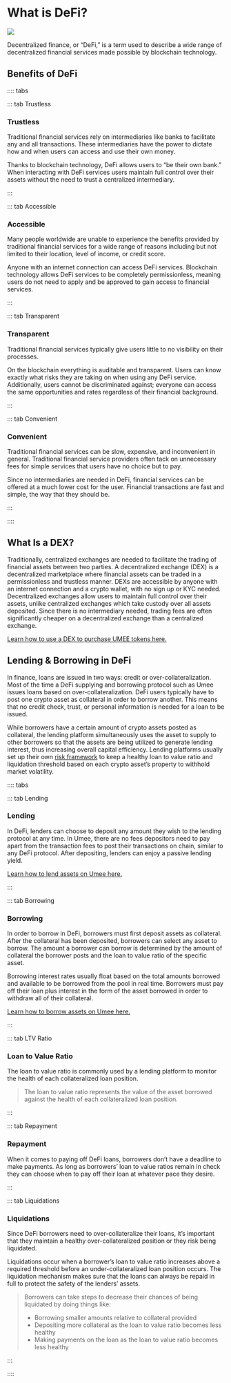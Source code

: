 # What is DeFi?

![](/bg/what-is-defi.png)

Decentralized finance, or “DeFi,” is a term used to describe a wide range of decentralized financial services made possible by blockchain technology.

## Benefits of DeFi

:::: tabs

::: tab Trustless

### Trustless

Traditional financial services rely on intermediaries like banks to facilitate any and all transactions. These intermediaries have the power to dictate how and when users can access and use their own money.

Thanks to blockchain technology, DeFi allows users to “be their own bank.” When interacting with DeFi services users maintain full control over their assets without the need to trust a centralized intermediary.

:::

::: tab Accessible

### Accessible

Many people worldwide are unable to experience the benefits provided by traditional financial services for a wide range of reasons including but not limited to their location, level of income, or credit score.

Anyone with an internet connection can access DeFi services. Blockchain technology allows DeFi services to be completely permissionless, meaning users do not need to apply and be approved to gain access to financial services.

:::

::: tab Transparent

### Transparent

Traditional financial services typically give users little to no visibility on their processes.

On the blockchain everything is auditable and transparent. Users can know exactly what risks they are taking on when using any DeFi service. Additionally, users cannot be discriminated against; everyone can access the same opportunities and rates regardless of their financial background.

:::

::: tab Convenient

### Convenient

Traditional financial services can be slow, expensive, and inconvenient in general. Traditional financial service providers often tack on unnecessary fees for simple services that users have no choice but to pay.&#x20;

Since no intermediaries are needed in DeFi, financial services can be offered at a much lower cost for the user. Financial transactions are fast and simple, the way that they should be.

:::

::::

## What Is a DEX?

Traditionally, centralized exchanges are needed to facilitate the trading of financial assets between two parties. A decentralized exchange (DEX) is a decentralized marketplace where financial assets can be traded in a permissionless and trustless manner. DEXs are accessible by anyone with an internet connection and a crypto wallet, with no sign up or KYC needed. Decentralized exchanges allow users to maintain full control over their assets, unlike centralized exchanges which take custody over all assets deposited. Since there is no intermediary needed, trading fees are often significantly cheaper on a decentralized exchange than a centralized exchange.

[Learn how to use a DEX to purchase UMEE tokens here.](/users/getting-started/funding-wallet.html#purchasing-umee-on-a-dex)

## Lending & Borrowing in DeFi

In finance, loans are issued in two ways: credit or over-collateralization. Most of the time a DeFi supplying and borrowing protocol such as Umee issues loans based on over-collateralization. DeFi users typically have to post one crypto asset as collateral in order to borrow another. This means that no credit check, trust, or personal information is needed for a loan to be issued.

While borrowers have a certain amount of crypto assets posted as collateral, the lending platform simultaneously uses the asset to supply to other borrowers so that the assets are being utilized to generate lending interest, thus increasing overall capital efficiency. Lending platforms usually set up their own [risk framework](/additional-info/asset-risk) to keep a healthy loan to value ratio and liquidation threshold based on each crypto asset’s property to withhold market volatility.

:::: tabs

::: tab Lending

### Lending

In DeFi, lenders can choose to deposit any amount they wish to the lending protocol at any time. In Umee, there are no fees depositors need to pay apart from the transaction fees to post their transactions on chain, similar to any DeFi protocol. After depositing, lenders can enjoy a passive lending yield.

[Learn how to lend assets on Umee here.](/users/using-the-web-app/supply-withdraw)

:::

::: tab Borrowing

### Borrowing

In order to borrow in DeFi, borrowers must first deposit assets as collateral. After the collateral has been deposited, borrowers can select any asset to borrow. The amount a borrower can borrow is determined by the amount of collateral the borrower posts and the loan to value ratio of the specific asset.

Borrowing interest rates usually float based on the total amounts borrowed and available to be borrowed from the pool in real time. Borrowers must pay off their loan plus interest in the form of the asset borrowed in order to withdraw all of their collateral.

[Learn how to borrow assets on Umee here.](/users/using-the-web-app/borrow-repay)

:::

::: tab LTV Ratio

### Loan to Value Ratio

The loan to value ratio is commonly used by a lending platform to monitor the health of each collateralized loan position.

> The loan to value ratio represents the value of the asset borrowed against the health of each collateralized loan position.

:::

::: tab Repayment

### Repayment

When it comes to paying off DeFi loans, borrowers don’t have a deadline to make payments. As long as borrowers’ loan to value ratios remain in check they can choose when to pay off their loan at whatever pace they desire.

::: 

::: tab Liquidations

### Liquidations

Since DeFi borrowers need to over-collateralize their loans, it’s important that they maintain a healthy over-collateralized position or they risk being liquidated.

Liquidations occur when a borrower’s loan to value ratio increases above a required threshold before an under-collateralized loan position occurs. The liquidation mechanism makes sure that the loans can always be repaid in full to protect the safety of the lenders’ assets.

> Borrowers can take steps to decrease their chances of being liquidated by doing things like:
>
> * Borrowing smaller amounts relative to collateral provided
> * Depositing more collateral as the loan to value ratio becomes less healthy
> * Making payments on the loan as the loan to value ratio becomes less healthy

:::

::::